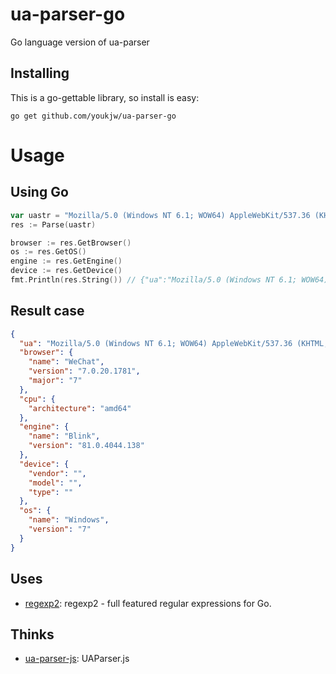# ua-parser-go
Go language version of ua-parser

## Installing
This is a go-gettable library, so install is easy:

    go get github.com/youkjw/ua-parser-go

# Usage

## Using Go

```go
var uastr = "Mozilla/5.0 (Windows NT 6.1; WOW64) AppleWebKit/537.36 (KHTML, like Gecko) Chrome/81.0.4044.138 Safari/537.36 NetType/WIFI MicroMessenger/7.0.20.1781(0x6700143B) WindowsWechat(0x63030522)";
res := Parse(uastr)

browser := res.GetBrowser()
os := res.GetOS()
engine := res.GetEngine()
device := res.GetDevice()
fmt.Println(res.String()) // {"ua":"Mozilla/5.0 (Windows NT 6.1; WOW64) AppleWebKit/537.36 (KHTML, like Gecko) Chrome/81.0.4044.138 Safari/537.36 NetType/WIFI MicroMessenger/7.0.20.1781(0x6700143B) WindowsWechat(0x63030522)","browser":{"name":"WeChat","version":"7.0.20.1781","major":"7"},"cpu":{"architecture":"amd64"},"engine":{"name":"Blink","version":"81.0.4044.138"},"device":{"vendor":"","model":"","type":""},"os":{"name":"Windows","version":"7"}}

```

## Result case
```json
{
  "ua": "Mozilla/5.0 (Windows NT 6.1; WOW64) AppleWebKit/537.36 (KHTML, like Gecko) Chrome/81.0.4044.138 Safari/537.36 NetType/WIFI MicroMessenger/7.0.20.1781(0x6700143B) WindowsWechat(0x63030522)",
  "browser": {
    "name": "WeChat",
    "version": "7.0.20.1781",
    "major": "7"
  },
  "cpu": {
    "architecture": "amd64"
  },
  "engine": {
    "name": "Blink",
    "version": "81.0.4044.138"
  },
  "device": {
    "vendor": "",
    "model": "",
    "type": ""
  },
  "os": {
    "name": "Windows",
    "version": "7"
  }
}
```

## Uses

- [regexp2](https://github.com/dlclark/regexp2): regexp2 - full featured regular expressions for Go.

## Thinks

- [ua-parser-js](https://github.com/faisalman/ua-parser-js): UAParser.js
